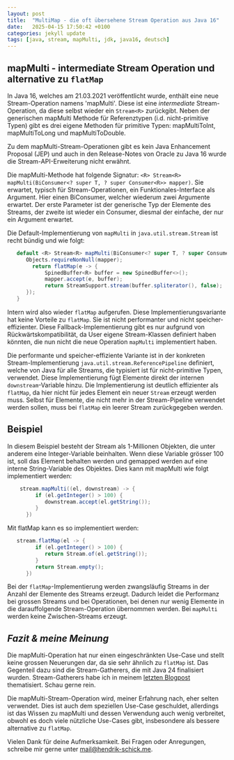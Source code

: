 ```yaml
---
layout: post
title:  "MultiMap - die oft übersehene Stream Operation aus Java 16"
date:   2025-04-15 17:50:42 +0100
categories: jekyll update
tags: [java, stream, mapMulti, jdk, java16, deutsch]
---
```


## mapMulti - intermediate Stream Operation und alternative zu `flatMap`

In Java 16, welches am 21.03.2021 veröffentlicht wurde, enthält eine neue Stream-Operation namens 'mapMulti'.
Diese ist eine _intermediate_ Stream-Operation, da diese selbst wieder ein `Stream<R>` zurückgibt.
Neben der generischen mapMulti Methode für Referenztypen (i.d. nicht-primitive Typen) gibt es drei eigene Methoden für primitive Typen: mapMultiToInt,
mapMultiToLong und mapMultiToDouble.  

Zu dem mapMulti-Stream-Operationen gibt es kein Java Enhancement Proposal (JEP) und auch in den Release-Notes von Oracle zu Java 16 wurde die Stream-API-Erweiterung nicht erwähnt.

<!--// vorstellen von mapMulti-->
<!-- wie funktioniert es grundsätzlich? Implementierung, Parameter -->
Die mapMulti-Methode hat folgende Signatur: `<R> Stream<R> mapMulti(BiConsumer<? super T, ? super Consumer<R>> mapper)`.
Sie erwartet, typisch für Stream-Operationen, ein Funktionales-Interface als Argument. Hier einen BiConsumer, welcher wiederum zwei Argumente erwartet.
Der erste Parameter ist der generische Typ der Elemente des Streams, der zweite ist wieder ein Consumer, diesmal der einfache, der nur ein Argument erwartet.

Die Default-Implementierung von `mapMulti` in `java.util.stream.Stream` ist recht bündig und wie folgt:
```java
   default <R> Stream<R> mapMulti(BiConsumer<? super T, ? super Consumer<R>> mapper) {
      Objects.requireNonNull(mapper);
        return flatMap(e -> {
            SpinedBuffer<R> buffer = new SpinedBuffer<>();
            mapper.accept(e, buffer);
            return StreamSupport.stream(buffer.spliterator(), false);
      });
   }
```
Intern wird also wieder `flatMap` aufgerufen. Diese Implementierungsvariante hat keine Vorteile zu `flatMap`. Sie ist nicht performanter und nicht speicher-effizienter.
Diese Fallback-Implementierung gibt es nur aufgrund von Rückwärtskompatibilität, da User eigene Stream-Klassen definiert haben könnten, die nun nicht die neue Operation `mapMulti` implementiert haben.

Die performante und speicher-effiziente Variante ist in der konkreten Stream-Implementierung `java.util.stream.ReferencePipeline` definiert, welche von Java 
für alle Streams, die typisiert ist für nicht-primitive Typen, verwendet. Diese Implementierung fügt Elemente direkt der internen `downstream`-Variable hinzu.
Die Implementierung ist deutlich effizienter als `flatMap`, da hier nicht für jedes Element ein neuer `Stream` erzeugt werden muss.
Selbst für Elemente, die nicht mehr in der Stream-Pipeline verwendet werden sollen, muss bei `flatMap` ein leerer Stream zurückgegeben werden.

## Beispiel 
In diesem Beispiel besteht der Stream als 1-Millionen Objekten, die unter anderem eine Integer-Variable beinhalten.
Wenn diese Variable grösser 100 ist, soll das Element behalten werden und gemapped werden auf eine interne String-Variable des Objektes. 
Dies kann mit mapMulti wie folgt implementiert werden:
```java 
    stream.mapMulti((el, downstream) -> {
         if (el.getInteger() > 100) {
            downstream.accept(el.getString());
         }
      })
```
Mit flatMap kann es so implementiert werden:
```java
   stream.flatMap(el -> {
         if (el.getInteger() > 100) {
            return Stream.of(el.getString());   
         }
         return Stream.empty();
      })    
```
Bei der `flatMap`-Implementierung werden zwangsläufig Streams in der Anzahl der Elemente des Streams erzeugt. 
Dadurch leidet die Performanz bei grossen Streams und bei Operationen, bei denen nur wenig Elemente in die darauffolgende Stream-Operation übernommen werden.
Bei `mapMulti` werden keine Zwischen-Streams erzeugt.

<!-- Beispiele -->

<!-- Einordnung, eigene Meinung: eigentlich sehr ähnlich zu flatMap, nur mit gewissen Vorteilen bzgl zb. Performance, da kein Stream erzeugt werden muss -->

<!-- referenz auf vorherigen Blogpost zu Stream-Gatherers -->

## _Fazit & meine Meinung_

Die mapMulti-Operation hat nur einen eingeschränkten Use-Case und stellt keine grossen Neuerungen dar, da sie sehr ähnlich zu `flatMap` ist.
Das Gegenteil dazu sind die Stream-Gatherers, die mit Java 24 finalisiert wurden. Stream-Gatherers habe ich in meinem [letzten Blogpost](blog/stream-gatherers) thematisiert. Schau gerne rein.

Die mapMulti-Stream-Operation wird, meiner Erfahrung nach, eher selten verwendet. Dies ist auch dem speziellen Use-Case geschuldet, 
allerdings ist das Wissen zu mapMulti und dessen Verwendung auch wenig verbreitet, obwohl es doch viele nützliche Use-Cases gibt, insbesondere als bessere alternative zu `flatMap`.

Vielen Dank für deine Aufmerksamkeit. Bei Fragen oder Anregungen, schreibe mir gerne unter [mail@hendrik-schick.me](mailto:mail@hendrik-schick.me).
